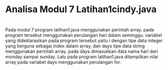 # Analisa Modul 7 Latihan1cindy.java
#

Pada modul 7 program latihan1.java menggunakan perintah array. pada program tersebut menggunakan perulangan hari dalam seminggu. variabel yang dideklarasikan pada program tersebut yaitu i dengan tipe data integer yang berguna sebagai index dalam array, dan days tipe data string menggunakan perintah array. pada days dimasukkan data nama hari dari monday sampai sunday. Lalu pada program latihan1.java ditampilkan nilai array pada variabel days menggunakan perulangan for.
